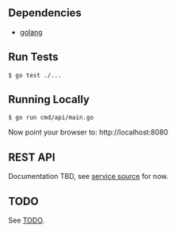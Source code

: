 ## Dependencies

- [golang](https://golang.org/doc/install)

## Run Tests

```
$ go test ./...
```

## Running Locally

```
$ go run cmd/api/main.go
```

Now point your browser to: http://localhost:8080

## REST API

Documentation TBD, see [service source](services/sets.go) for now.

## TODO

See [TODO](TODO.md).
